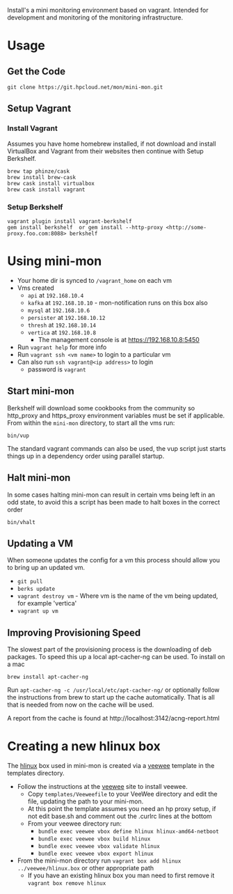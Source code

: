 Install's a mini monitoring environment based on vagrant. Intended for development and monitoring of the monitoring infrastructure.

# Usage

## Get the Code

```
git clone https://git.hpcloud.net/mon/mini-mon.git
```

## Setup Vagrant

### Install Vagrant
Assumes you have home homebrew installed, if not download and install VirtualBox and Vagrant from their websites then continue  with Setup Berkshelf.

```
brew tap phinze/cask
brew install brew-cask
brew cask install virtualbox 
brew cask install vagrant
```

### Setup Berkshelf
```
vagrant plugin install vagrant-berkshelf
gem install berkshelf  or gem install --http-proxy <http://some-proxy.foo.com:8088> berkshelf
```

# Using mini-mon

- Your home dir is synced to `/vagrant_home` on each vm
- Vms created
  - `api` at `192.168.10.4`
  - `kafka` at `192.168.10.10` - mon-notification runs on this box also
  - `mysql` at `192.168.10.6`
  - `persister` at `192.168.10.12`
  - `thresh` at `192.168.10.14`
  - `vertica` at `192.168.10.8`
    - The management console is at https://192.168.10.8:5450
- Run `vagrant help` for more info
- Run `vagrant ssh <vm name>` to login to a particular vm
- Can also run `ssh vagrant@<ip address>` to login 
  - password is `vagrant`
  
## Start mini-mon
Berkshelf will download some cookbooks from the community so http_proxy and https_proxy environment variables must be set if applicable.
From within the `mini-mon` directory, to start all the vms run:
```
bin/vup
```
The standard vagrant commands can also be used, the vup script just starts things up in a dependency order using parallel startup.

## Halt mini-mon
In some cases halting mini-mon can result in certain vms being left in an odd state, to avoid this a script has been made to halt boxes in the 
correct order
```
bin/vhalt
```

## Updating a VM
When someone updates the config for a vm this process should allow you to bring up an updated vm.
- `git pull`
- `berks update`
- `vagrant destroy vm` - Where vm is the name of the vm being updated, for example 'vertica'
- `vagrant up vm`

## Improving Provisioning Speed
The slowest part of the provisioning process is the downloading of deb packages. To speed this up a local apt-cacher-ng can be used.
To install on a mac
```
brew install apt-cacher-ng
```
Run `apt-cacher-ng -c /usr/local/etc/apt-cacher-ng/` or optionally follow the instructions from brew to start up the cache automatically.
That is all that is needed from now on the cache will be used.

A report from the cache is found at http://localhost:3142/acng-report.html

# Creating a new hlinux box
The [hlinux](http://hlinux-home.usa.hp.com/wiki/index.php/Main_Page) box used in mini-mon is created via a [veewee](https://github.com/jedi4ever/veewee)
template in the templates directory.

- Follow the instructions at the [veewee](https://github.com/jedi4ever/veewee) site to install veewee.
  - Copy `templates/Veeweefile` to your VeeWee directory and edit the file, updating the path to your mini-mon.
  - At this point the template assumes you need an hp proxy setup, if not edit base.sh and comment out the .curlrc lines at the bottom
  - From your veewee directory run:
    - `bundle exec veewee vbox define hlinux hlinux-amd64-netboot`
    - `bundle exec veewee vbox build hlinux`
    - `bundle exec veewee vbox validate hlinux`
    - `bundle exec veewee vbox export hlinux`
- From the mini-mon directory run `vagrant box add hlinux ../veewee/hlinux.box` or other appropriate path
  - If you have an existing hlinux box you man need to first remove it `vagrant box remove hlinux`

